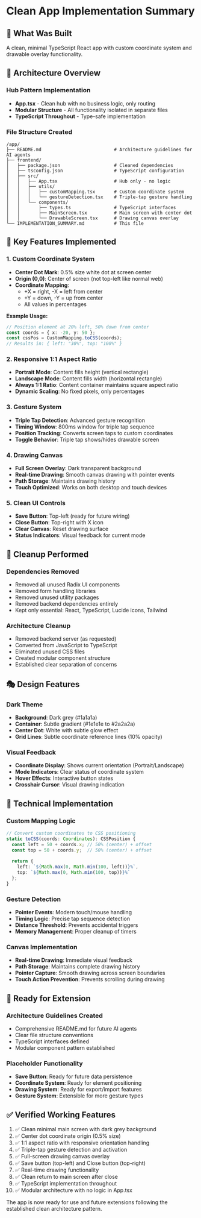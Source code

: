 # Clean App Implementation Summary

## 🎯 What Was Built

A clean, minimal TypeScript React app with custom coordinate system and drawable overlay functionality.

## 📁 Architecture Overview

### Hub Pattern Implementation
- **App.tsx** - Clean hub with no business logic, only routing
- **Modular Structure** - All functionality isolated in separate files
- **TypeScript Throughout** - Type-safe implementation

### File Structure Created
```
/app/
├── README.md                           # Architecture guidelines for AI agents
├── frontend/
│   ├── package.json                    # Cleaned dependencies
│   ├── tsconfig.json                   # TypeScript configuration
│   ├── src/
│   │   ├── App.tsx                     # Hub only - no logic
│   │   ├── utils/
│   │   │   ├── customMapping.tsx       # Custom coordinate system
│   │   │   └── gestureDetection.tsx    # Triple-tap gesture handling
│   │   └── components/
│   │       ├── types.ts                # TypeScript interfaces
│   │       ├── MainScreen.tsx          # Main screen with center dot
│   │       └── DrawableScreen.tsx      # Drawing canvas overlay
└── IMPLEMENTATION_SUMMARY.md           # This file
```

## 🎨 Key Features Implemented

### 1. Custom Coordinate System
- **Center Dot Mark**: 0.5% size white dot at screen center
- **Origin (0,0)**: Center of screen (not top-left like normal web)
- **Coordinate Mapping**: 
  - +X = right, -X = left from center
  - +Y = down, -Y = up from center
  - All values in percentages

**Example Usage:**
```typescript
// Position element at 20% left, 50% down from center
const coords = { x: -20, y: 50 };
const cssPos = CustomMapping.toCSS(coords);
// Results in: { left: "30%", top: "100%" }
```

### 2. Responsive 1:1 Aspect Ratio
- **Portrait Mode**: Content fills height (vertical rectangle)
- **Landscape Mode**: Content fills width (horizontal rectangle)
- **Always 1:1 Ratio**: Content container maintains square aspect ratio
- **Dynamic Scaling**: No fixed pixels, only percentages

### 3. Gesture System
- **Triple Tap Detection**: Advanced gesture recognition
- **Timing Window**: 800ms window for triple tap sequence  
- **Position Tracking**: Converts screen taps to custom coordinates
- **Toggle Behavior**: Triple tap shows/hides drawable screen

### 4. Drawing Canvas
- **Full Screen Overlay**: Dark transparent background
- **Real-time Drawing**: Smooth canvas drawing with pointer events
- **Path Storage**: Maintains drawing history
- **Touch Optimized**: Works on both desktop and touch devices

### 5. Clean UI Controls
- **Save Button**: Top-left (ready for future wiring)
- **Close Button**: Top-right with X icon
- **Clear Canvas**: Reset drawing surface
- **Status Indicators**: Visual feedback for current mode

## 🧹 Cleanup Performed

### Dependencies Removed
- Removed all unused Radix UI components
- Removed form handling libraries
- Removed unused utility packages  
- Removed backend dependencies entirely
- Kept only essential: React, TypeScript, Lucide icons, Tailwind

### Architecture Cleanup
- Removed backend server (as requested)
- Converted from JavaScript to TypeScript
- Eliminated unused CSS files
- Created modular component structure
- Established clear separation of concerns

## 🎭 Design Features

### Dark Theme
- **Background**: Dark grey (#1a1a1a)
- **Container**: Subtle gradient (#1e1e1e to #2a2a2a)
- **Center Dot**: White with subtle glow effect
- **Grid Lines**: Subtle coordinate reference lines (10% opacity)

### Visual Feedback
- **Coordinate Display**: Shows current orientation (Portrait/Landscape)
- **Mode Indicators**: Clear status of coordinate system
- **Hover Effects**: Interactive button states
- **Crosshair Cursor**: Visual drawing indication

## 🔧 Technical Implementation

### Custom Mapping Logic
```typescript
// Convert custom coordinates to CSS positioning
static toCSS(coords: Coordinates): CSSPosition {
  const left = 50 + coords.x; // 50% (center) + offset
  const top = 50 + coords.y;  // 50% (center) + offset
  
  return {
    left: `${Math.max(0, Math.min(100, left))}%`,
    top: `${Math.max(0, Math.min(100, top))}%`
  };
}
```

### Gesture Detection
- **Pointer Events**: Modern touch/mouse handling
- **Timing Logic**: Precise tap sequence detection  
- **Distance Threshold**: Prevents accidental triggers
- **Memory Management**: Proper cleanup of timers

### Canvas Implementation
- **Real-time Drawing**: Immediate visual feedback
- **Path Storage**: Maintains complete drawing history
- **Pointer Capture**: Smooth drawing across screen boundaries
- **Touch Action Prevention**: Prevents scrolling during drawing

## 🚀 Ready for Extension

### Architecture Guidelines Created
- Comprehensive README.md for future AI agents
- Clear file structure conventions
- TypeScript interfaces defined
- Modular component pattern established

### Placeholder Functionality
- **Save Button**: Ready for future data persistence
- **Coordinate System**: Ready for element positioning
- **Drawing System**: Ready for export/import features
- **Gesture System**: Extensible for more gesture types

## ✅ Verified Working Features

1. ✅ Clean minimal main screen with dark grey background
2. ✅ Center dot coordinate origin (0.5% size)
3. ✅ 1:1 aspect ratio with responsive orientation handling
4. ✅ Triple-tap gesture detection and activation
5. ✅ Full-screen drawing canvas overlay
6. ✅ Save button (top-left) and Close button (top-right)
7. ✅ Real-time drawing functionality
8. ✅ Clean return to main screen after close
9. ✅ TypeScript implementation throughout
10. ✅ Modular architecture with no logic in App.tsx

The app is now ready for use and future extensions following the established clean architecture pattern.